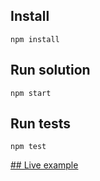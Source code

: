 ## Install

```
npm install
```


## Run solution

```
npm start
```

## Run tests

```
npm test
```



[## Live example](https://jsfiddle.net/przemo098/e0uaux7n/)